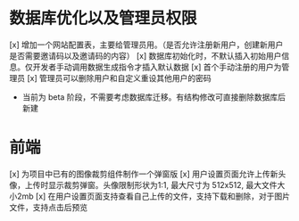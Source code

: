 # 数据库优化以及管理员权限

[x] 增加一个网站配置表，主要给管理员用。（是否允许注册新用户，创建新用户是否需要邀请码以及邀请码的内容）
[x] 数据库初始化时，不默认插入初始用户信息。仅开发者手动调用数据生成指令才插入默认数据
[x] 首个手动注册的用户为管理员
[x] 管理员可以删除用户和自定义重设其他用户的密码

- 当前为 beta 阶段，不需要考虑数据库迁移。有结构修改可直接删除数据库后新建

# 前端

[x] 为项目中已有的图像裁剪组件制作一个弹窗版
[x] 用户设置页面允许上传新头像，上传时显示裁剪弹窗。头像限制形状为1:1, 最大尺寸为 512x512, 最大文件大小2mb
[x] 在用户设置页面支持查看自己上传的文件，支持下载和删除，对于图片文件，支持点击后预览
